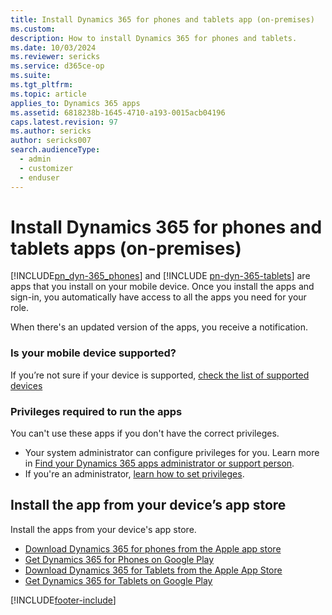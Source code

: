 ```yaml
---
title: Install Dynamics 365 for phones and tablets app (on-premises)
ms.custom:
description: How to install Dynamics 365 for phones and tablets.
ms.date: 10/03/2024
ms.reviewer: sericks
ms.service: d365ce-op
ms.suite:
ms.tgt_pltfrm:
ms.topic: article
applies_to: Dynamics 365 apps
ms.assetid: 6818238b-1645-4710-a193-0015acb04196
caps.latest.revision: 97
ms.author: sericks
author: sericks007
search.audienceType:
  - admin
  - customizer
  - enduser
---
```

# Install Dynamics 365 for phones and tablets apps (on-premises)

[!INCLUDE[pn_dyn-365_phones](../includes/pn-dyn-365-phones.md)] and [!INCLUDE [pn-dyn-365-tablets](../includes/pn-dyn-365-tablets.md)] are apps that you install on your mobile device. Once you install the apps and sign-in, you automatically have access to all the apps you need for your role.

When there's an updated version of the apps, you receive a notification. 

### Is your mobile device supported?
 If you’re not sure if your device is supported, [check the list of supported devices](../mobile-app/support-phones-tablets.md)

### Privileges required to run the apps

You can't use these apps if you don't have the correct privileges.

- Your system administrator can configure privileges for you. Learn more in [Find your Dynamics 365 apps administrator or support person](../customerengagement/on-premises/basics/find-administrator-support.md).
- If you're an administrator, [learn how to set privileges](../mobile-app/set-up-dynamics-365-for-phones-and-dynamics-365-for-tablets.md).  

## Install the app from your device’s app store

Install the apps from your device's app store.

- [Download Dynamics 365 for phones from the Apple app store](https://go.microsoft.com/fwlink/p/?LinkID=519213)
- [Get Dynamics 365 for Phones on Google Play](https://go.microsoft.com/fwlink/p/?LinkID=519214)
- [Download Dynamics 365 for Tablets from the Apple App Store](https://go.microsoft.com/fwlink/p/?LinkID=313645)
- [Get Dynamics 365 for Tablets on Google Play](https://go.microsoft.com/fwlink/p/?LinkID=392774)


[!INCLUDE[footer-include](../includes/footer-banner.md)]
